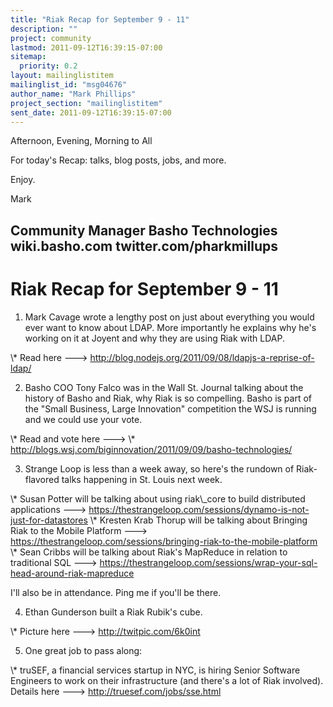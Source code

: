 ```yaml
---
title: "Riak Recap for September 9 - 11"
description: ""
project: community
lastmod: 2011-09-12T16:39:15-07:00
sitemap:
  priority: 0.2
layout: mailinglistitem
mailinglist_id: "msg04676"
author_name: "Mark Phillips"
project_section: "mailinglistitem"
sent_date: 2011-09-12T16:39:15-07:00
---
```



Afternoon, Evening, Morning to All

For today's Recap: talks, blog posts, jobs, and more.

Enjoy.

Mark

Community Manager
Basho Technologies
wiki.basho.com
twitter.com/pharkmillups
------------------------

Riak Recap for September 9 - 11
========================

1) Mark Cavage wrote a lengthy post on just about everything you would
ever want to know about LDAP. More importantly he explains why he's
working on it at Joyent and why they are using Riak with LDAP.

\\* Read here ---&gt; http://blog.nodejs.org/2011/09/08/ldapjs-a-reprise-of-ldap/

2) Basho COO Tony Falco was in the Wall St. Journal talking about the
history of Basho and Riak, why Riak is so compelling. Basho is part of
the "Small Business, Large Innovation" competition the WSJ is running
and we could use your vote.

\\* Read and vote here ---&gt; \\*
http://blogs.wsj.com/biginnovation/2011/09/09/basho-technologies/

3) Strange Loop is less than a week away, so here's the rundown of
Riak-flavored talks happening in St. Louis next week.

\\* Susan Potter will be talking about using riak\\_core to build
distributed applications ---&gt;
https://thestrangeloop.com/sessions/dynamo-is-not-just-for-datastores
\\* Kresten Krab Thorup will be talking about Bringing Riak to the
Mobile Platform ---&gt;
https://thestrangeloop.com/sessions/bringing-riak-to-the-mobile-platform
\\* Sean Cribbs will be talking about Riak's MapReduce in relation to
traditional SQL ---&gt;
https://thestrangeloop.com/sessions/wrap-your-sql-head-around-riak-mapreduce

I'll also be in attendance. Ping me if you'll be there.

4) Ethan Gunderson built a Riak Rubik's cube.

\\* Picture here ---&gt; http://twitpic.com/6k0int

5) One great job to pass along:

\\* truSEF, a financial services startup in NYC, is hiring Senior
Software Engineers to work on their infrastructure (and there's a lot
of Riak involved). Details here ---&gt; http://truesef.com/jobs/sse.html


